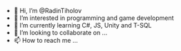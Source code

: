 - 👋 Hi, I’m @RadinTiholov
- 👀 I’m interested in programming and game development
- 🌱 I’m currently learning C#, JS, Unity and T-SQL
- 💞️ I’m looking to collaborate on ...
- 📫 How to reach me ...

<!---
RadinTiholov/RadinTiholov is a ✨ special ✨ repository because its `README.md` (this file) appears on your GitHub profile.
You can click the Preview link to take a look at your changes.
--->
